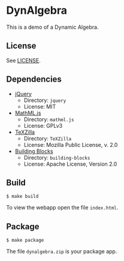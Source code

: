 # DynAlgebra

This is a demo of a Dynamic Algebra.

## License

See [LICENSE](LICENSE).

## Dependencies

- [jQuery](http://jquery.com/)
  - Directory: `jquery`
  - License: MIT
- [MathML.js](https://github.com/r-gaia-cs/mathml.js)
  - Directory: `mathml.js`
  - License: GPLv3
- [TeXZilla](https://github.com/fred-wang/TeXZilla)
  - Directory: `TeXZilla`
  - License: Mozilla Public License, v. 2.0
- [Building Blocks](https://github.com/buildingfirefoxos/Building-Blocks)
  - Directory: `building-blocks`
  - License: Apache License, Version 2.0

## Build

~~~
$ make build
~~~

To view the webapp open the file `index.html`.

## Package

~~~
$ make package
~~~

The file `dynalgebra.zip` is your package app.
